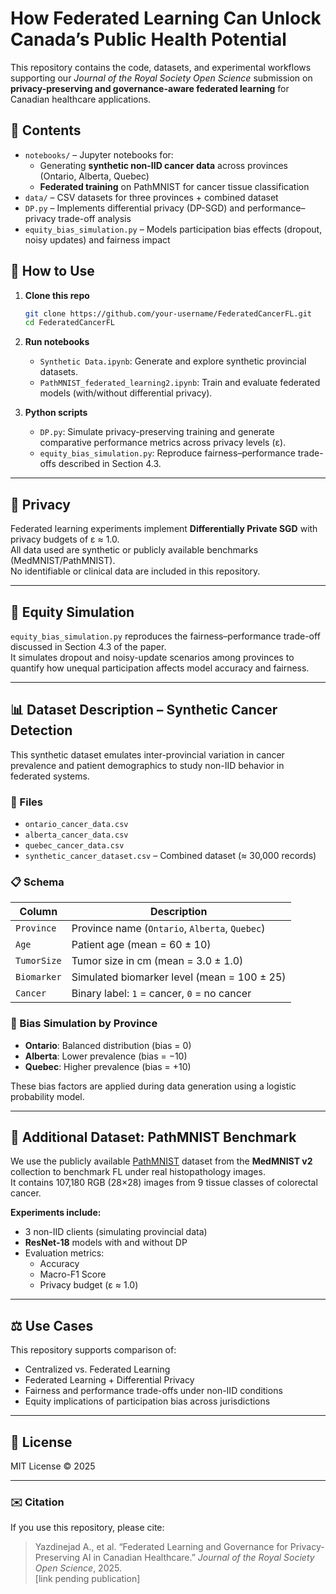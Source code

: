 # How Federated Learning Can Unlock Canada’s Public Health Potential

This repository contains the code, datasets, and experimental workflows supporting our *Journal of the Royal Society Open Science* submission on **privacy-preserving and governance-aware federated learning** for Canadian healthcare applications.

## 📂 Contents

- `notebooks/` – Jupyter notebooks for:
  - Generating **synthetic non-IID cancer data** across provinces (Ontario, Alberta, Quebec)
  - **Federated training** on PathMNIST for cancer tissue classification
- `data/` – CSV datasets for three provinces + combined dataset
- `DP.py` – Implements differential privacy (DP-SGD) and performance–privacy trade-off analysis
- `equity_bias_simulation.py` – Models participation bias effects (dropout, noisy updates) and fairness impact

## 🚀 How to Use

1. **Clone this repo**
   ```bash
   git clone https://github.com/your-username/FederatedCancerFL.git
   cd FederatedCancerFL
   ```

2. **Run notebooks**
   - `Synthetic Data.ipynb`: Generate and explore synthetic provincial datasets.  
   - `PathMNIST_federated_learning2.ipynb`: Train and evaluate federated models (with/without differential privacy).  

3. **Python scripts**
   - `DP.py`: Simulate privacy-preserving training and generate comparative performance metrics across privacy levels (ε).  
   - `equity_bias_simulation.py`: Reproduce fairness–performance trade-offs described in Section 4.3.

---

## 🔐 Privacy

Federated learning experiments implement **Differentially Private SGD** with privacy budgets of ε ≈ 1.0.  
All data used are synthetic or publicly available benchmarks (MedMNIST/PathMNIST).  
No identifiable or clinical data are included in this repository.

---

## 🧭 Equity Simulation

`equity_bias_simulation.py` reproduces the fairness–performance trade-off discussed in Section 4.3 of the paper.  
It simulates dropout and noisy-update scenarios among provinces to quantify how unequal participation affects model accuracy and fairness.

---

## 📊 Dataset Description – Synthetic Cancer Detection

This synthetic dataset emulates inter-provincial variation in cancer prevalence and patient demographics to study non-IID behavior in federated systems.

### 📁 Files
- `ontario_cancer_data.csv`
- `alberta_cancer_data.csv`
- `quebec_cancer_data.csv`
- `synthetic_cancer_dataset.csv` – Combined dataset (≈ 30,000 records)

### 📋 Schema
| Column | Description |
|--------|-------------|
| `Province` | Province name (`Ontario`, `Alberta`, `Quebec`) |
| `Age` | Patient age (mean = 60 ± 10) |
| `TumorSize` | Tumor size in cm (mean = 3.0 ± 1.0) |
| `Biomarker` | Simulated biomarker level (mean = 100 ± 25) |
| `Cancer` | Binary label: `1` = cancer, `0` = no cancer |

### 🔄 Bias Simulation by Province
- **Ontario**: Balanced distribution (bias = 0)  
- **Alberta**: Lower prevalence (bias = −10)  
- **Quebec**: Higher prevalence (bias = +10)  

These bias factors are applied during data generation using a logistic probability model.

---

## 🧪 Additional Dataset: PathMNIST Benchmark

We use the publicly available [PathMNIST](https://medmnist.com/) dataset from the **MedMNIST v2** collection to benchmark FL under real histopathology images.  
It contains 107,180 RGB (28×28) images from 9 tissue classes of colorectal cancer.  

**Experiments include:**
- 3 non-IID clients (simulating provincial data)
- **ResNet-18** models with and without DP
- Evaluation metrics:
  - Accuracy
  - Macro-F1 Score
  - Privacy budget (ε ≈ 1.0)

---

## ⚖️ Use Cases

This repository supports comparison of:
- Centralized vs. Federated Learning  
- Federated Learning + Differential Privacy  
- Fairness and performance trade-offs under non-IID conditions  
- Equity implications of participation bias across jurisdictions  

---

## 📜 License
MIT License © 2025

---

### ✉️ Citation

If you use this repository, please cite:

> Yazdinejad A., et al. “Federated Learning and Governance for Privacy-Preserving AI in Canadian Healthcare.” *Journal of the Royal Society Open Science*, 2025.  
> [link pending publication]
